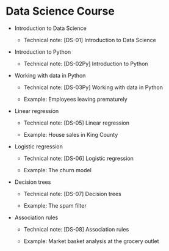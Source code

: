 # Data Science Course

* Introduction to Data Science	

    + Technical note: [DS-01] Introduction to Data Science

* Introduction to Python

    + Technical note: [DS-02Py] Introduction to Python
  
*	Working with data in Python

    + Technical note: [DS-03Py] Working with data in Python

    + Example: Employees leaving prematurely
  
*	Linear regression

    + Technical note: [DS-05] Linear regression

    + Example: House sales in King County

* Logistic regression

    + Technical note: [DS-06] Logistic regression

    + Example: The churn model

* Decision trees

    + Technical note: [DS-07] Decision trees
  
    + Example: The spam filter
   
* Association rules

    + Technical note: [DS-08] Association rules

    + Example: Market basket analysis at the grocery outlet
